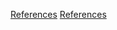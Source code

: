 [References](Category:Protoflux{{#translation:}} "wikilink")
[References](Category:NodeMenu{{#translation:}} "wikilink")